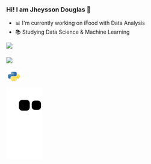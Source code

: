 ### Hi! I am Jheysson Douglas 👋


- 📊 I'm currently working on iFood with Data Analysis
- 📚 Studying Data Science & Machine Learning

<div>
<a href="https://www.linkedin.com/in/jheyssondouglas" target="_blank"><img src="https://img.shields.io/badge/-Linkedin-%230077B5?style=for-the-badge&logo=linkedin&logoColor=white" target="_blank"></a>  
</div>
  
####  
  
<div>
  <a href="https://github.com/jheyssondouglas">
    
  <img height="180em" src="https://github-readme-stats.vercel.app/api?username=jheyssondouglas&show_icons=true&theme=radical&include_all_commits=true&count_private=true"/>
  
    
</div>
  

  
<div style="display: inline_block"><br>
  <img align="center" alt="Jheysson-Python" height="30" width="40" src="https://raw.githubusercontent.com/devicons/devicon/master/icons/python/python-original.svg">
  
</div>
 

  
<div>  
  
  ![Snake animation](https://github.com/jheyssondouglas/jheyssondouglas/blob/output/github-contribution-grid-snake.svg)
  
</div>
